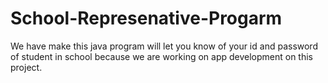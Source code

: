 # School-Represenative-Progarm
We have make this java program will let you know of your id and password of student in school because we are working on app development on this project.
